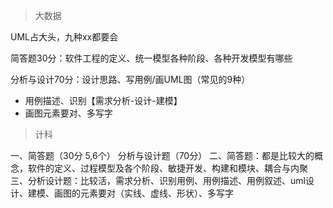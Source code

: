 > 大数据

UML占大头，九种xx都要会

简答题30分：软件工程的定义、统一模型各种阶段、各种开发模型有哪些

分析与设计70分：设计思路、写用例/画UML图（常见的9种）

- 用例描述、识别【需求分析-设计-建模】
- 画图元素要对、多写字

> 计科

一、简答题（30分 5,6个） 分析与设计题（70分）
二、简答题：都是比较大的概念，软件的定义、过程模型及各个阶段、敏捷开发、构建和模块、耦合与内聚
三、分析设计题：比较活，需求分析、识别用例、用例描述、用例叙述、uml设计、建模、画图的元素要对（实线、虚线、形状）、多写字